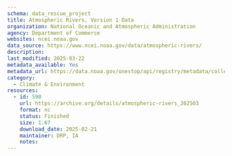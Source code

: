 ```yaml
---
schema: data_rescue_project 
title: Atmospheric Rivers, Version 1 Data
organization: National Oceanic and Atmospheric Administration
agency: Department of Commerce
websites: ncei.noaa.gov
data_source: https://www.ncei.noaa.gov/data/atmospheric-rivers/
description: 
last_modified: 2025-03-22
metadata_available: Yes
metadata_url: https://data.noaa.gov/onestop/api/registry/metadata/collection/unknown/6e653267-5666-4fc4-9aee-9c8e096e0c21/raw/xml
category:
  - Climate & Environment 
resources:
  - id: 590
    url: https://archive.org/details/atmospheric-rivers_202503
    format: nc
    status: Finished
    size: 1.67
    download_date: 2025-02-21
    maintainer: DRP, IA
    notes: 
---
```

